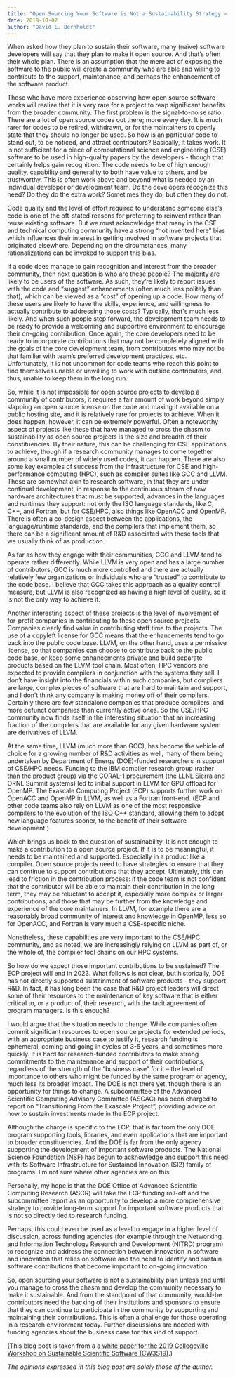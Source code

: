 ```yaml
---
title: "Open Sourcing Your Software is Not a Sustainability Strategy – Until it Is!"
date: 2019-10-02
author: "David E. Bernholdt"
---
```



When asked how they plan to sustain their software, many (naïve) software developers will say that they plan to make it 
open source. And that’s often their whole plan. There is an assumption that the mere act of exposing the software to the 
public will create a community who are able and willing to contribute to the support, maintenance, and perhaps the 
enhancement of the software product.

Those who have more experience observing how open source software works will realize that it is very rare for a project 
to reap significant benefits from the broader community. The first problem is the signal-to-noise ratio. There are a lot 
of open source codes out there; more every day. It is much rarer for codes to be retired, withdrawn, or for the 
maintainers to openly state that they should no longer be used. So how is an particular code to stand out, to be noticed, 
and attract contributors? Basically, it takes work. It is not sufficient for a piece of computational science and 
engineering (CSE) software to be used in high-quality papers by the developers - though that certainly helps gain 
recognition. The code needs to be of high enough quality, capability and generality to both have value to others, and be 
trustworthy. This is often work above and beyond what is needed by an individual developer or development team. Do the 
developers recognize this need? Do they do the extra work? Sometimes they do, but often they do not.

Code quality and the level of effort required to understand someone else’s code is one of the oft-stated reasons for 
preferring to reinvent rather than reuse existing software. But we must acknowledge that many in the CSE and technical 
computing community have a strong “not invented here” bias which influences their interest in getting involved in 
software projects that originated elsewhere. Depending on the circumstances, many rationalizations can be invoked to 
support this bias.

If a code does manage to gain recognition and interest from the broader community, then next question is who are these 
people? The majority are likely to be users of the software. As such, they’re likely to report issues with the code and 
“suggest” enhancements (often much less politely than that), which can be viewed as a “cost” of opening up a code. How 
many of these users are likely to have the skills, experience, and willingness to actually contribute to addressing those 
costs? Typically, that's much less likely. And when such people step forward, the development team needs to be ready to provide 
a welcoming and supportive environment to encourage their on-going contribution. Once again, the core developers need to 
be ready to incorporate contributions that may not be completely aligned with the goals of the core development team, from 
contributors who may not be that familiar with team’s preferred development practices, etc. Unfortunately, it is not 
uncommon for code teams who reach this point to find themselves unable or unwilling to work with outside contributors, and 
thus, unable to keep them in the long run.

So, while it is not impossible for open source projects to develop a community of contributors, it requires a fair amount 
of work beyond simply slapping an open source license on the code and making it available on a public hosting site, and it 
is relatively rare for projects to achieve. When it does happen, however, it can be extremely powerful. Often a noteworthy 
aspect of projects like these that have managed to cross the chasm to sustainability as open source projects is the size 
and breadth of their constituencies. By their nature, this can be challenging for CSE applications to achieve, though if 
a research community manages to come together around a small number of widely used codes, it can happen. There are also 
some key examples of success from the infrastructure for CSE and high- performance computing (HPC), such as compiler 
suites like GCC and LLVM. These are somewhat akin to research software, in that they are under continual development, in 
response to the continuous stream of new hardware architectures that must be supported, advances in the languages and 
runtimes they support: not only the ISO language standards, like C, C++, and Fortran, but for CSE/HPC, also things like 
OpenACC and OpenMP. There is often a co-design aspect between the applications, the language/runtime standards, and the 
compilers that implement them, so there can be a significant amount of R&D associated with these tools that we usually 
think of as production.

As far as how they engage with their communities, GCC and LLVM tend to operate rather differently. While LLVM is very 
open and has a large number of contributors, GCC is much more controlled and there are actually relatively few 
organizations or individuals who are “trusted” to contribute to the code base. I believe that GCC takes this approach as 
a quality control measure, but LLVM is also recognized as having a high level of quality, so it is not the only way to 
achieve it.

Another interesting aspect of these projects is the level of involvement of for-profit companies in contributing to these 
open source projects. Companies clearly find value in contributing staff time to the projects. The use of a copyleft 
license for GCC means that the enhancements tend to go back into the public code base. LLVM, on the other hand, uses a 
permissive license, so that companies can choose to contribute back to the public code base, or keep some enhancements 
private and build separate products based on the LLVM tool chain. Most often, HPC vendors are expected to provide 
compilers in conjunction with the systems they sell. I don’t have insight into the financials within such companies, but 
compilers are large, complex pieces of software that are hard to maintain and support, and I don’t think any company is 
making money off of their compilers. Certainly there are few standalone companies that produce compilers, and more 
defunct companies than currently active ones. So the CSE/HPC community now finds itself in the interesting situation that 
an increasing fraction of the compilers that are available for any given hardware system are derivatives of LLVM.

At the same time, LLVM (much more than GCC), has become the vehicle of choice for a growing number of R&D activities as 
well, many of them being undertaken by Department of Energy (DOE)-funded researchers in support of CSE/HPC needs. Funding 
to the IBM compiler research group (rather than the product group) via the CORAL-1 procurement (the LLNL Sierra and ORNL 
Summit systems) led to initial support in LLVM for GPU offload for OpenMP. The Exascale Computing Project (ECP) supports 
further work on OpenACC and OpenMP in LLVM, as well as a Fortran front-end. (ECP and other code teams also rely on LLVM 
as one of the most responsive compilers to the evolution of the ISO C++ standard, allowing them to adopt new language 
features sooner, to the benefit of their software development.)

Which brings us back to the question of sustainability. It is not enough to make a contribution to a open source project. 
If it is to be meaningful, it needs to be maintained and supported. Especially in a product like a compiler. Open source 
projects need to have strategies to ensure that they can continue to support contributions that they accept. Ultimately, 
this can lead to friction in the contribution process: if the code team is not confident that the contributor will be 
able to maintain their contribution in the long term, they may be reluctant to accept it, especially more complex or 
larger contributions, and those that may be further from the knowledge and experience of the core maintainers. In LLVM, for example
there are a reasonably broad community of interest and knowledge in OpenMP, less so for OpenACC, and Fortran is very much 
a CSE-specific niche.

Nonetheless, these capabilities are very important to the CSE/HPC community, and as noted, we are increasingly relying on 
LLVM as part of, or the whole of, the compiler tool chains on our HPC systems.

So how do we expect those important contributions to be sustained? The ECP project will end in 2023. What follows is not 
clear, but historically, DOE has not directly supported sustainment of software products – they support R&D. In fact, it 
has long been the case that R&D project leaders will direct some of their resources to the maintenance of key software 
that is either critical to, or a product of, their research, with the tacit agreement of program managers. Is this enough?

I would argue that the situation needs to change. While companies often commit significant resources to open source 
projects for extended periods, with an appropriate business case to justify it, research funding is ephemeral, coming 
and going in cycles of 3-5 years, and sometimes more quickly. It is hard for research-funded contributors to make strong 
commitments to the maintenance and support of their contributions, regardless of the strength of the “business case” for 
it – the level of importance to others who might be funded by the same program or agency, much less its broader impact. 
The DOE is not there yet, though there is an opportunity for things to change. A subcommittee of the Advanced Scientific 
Computing Advisory Committee (ASCAC) has been charged to report on “Transitioning From the Exascale Project”, providing 
advice on how to sustain investments made in the ECP project.

Although the charge is specific to the ECP, that is far from the only DOE program supporting tools, libraries, and even 
applications that are important to broader constituencies. And the DOE is far from the only agency supporting the 
development of important software products. The National Science Foundation (NSF) has begun to acknowledge and support 
this need with its Software Infrastructure for Sustained Innovation (SI2) family of programs. I’m not sure where other 
agencies are on this.

Personally, my hope is that the DOE Office of Advanced Scientific Computing Research (ASCR) will take the ECP funding 
roll-off and the subcommittee report as an opportunity to develop a more comprehensive strategy to provide long-term 
support for important software products that is not so directly tied to research funding.

Perhaps, this could even be used as a level to engage in a higher level of discussion, across funding agencies (for 
example through the Networking and Information Technology Research and Development (NITRD) program) to recognize and 
address the connection between innovation in software and innovation that relies on software and the need to identify 
and sustain software contributions that become important to on-going innovation.

So, open sourcing your software is not a sustainability plan unless and until you manage to cross the chasm and develop 
the community necessary to make it sustainable. And from the standpoint of that community, would-be contributors need 
the backing of their institutions and sponsors to ensure that they can continue to participate in the community by 
supporting and maintaining their contributions. This is often a challenge for those operating in a research environment 
today. Further discussions are needed with funding agencies about the business case for this kind of support.


(This blog post is taken from a 
[a white paper for the 2019 Collegeville Workshop on Sustainable Scientific Software (CW3S19)](https://collegeville.github.io/CW3S19/WorkshopResources/WhitePapers/bernholdt-open-source-v02.pdf).)

*The opinions expressed in this blog post are solely those of the author.*
